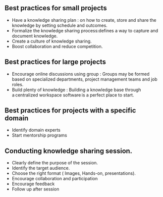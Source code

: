 ## Best practices for small projects

- Have a knowledge sharing plan : on how to create, store and share the knowledge by setting schedule and outcomes.
- Formalize the knowledge sharing process:defines a way to capture and document knowledge.
- Create a culture of knowledge sharing.
- Boost collaboration and reduce competition.



## Best practices for large projects
-  Encourage online discussions using group : Groups may be formed based on specialized departments, project management teams and job roles.
- Build plenty of knowledge : Building a knowledge base through a centralized workspace software is a perfect place to start.
  
## Best practices for projects with a specific domain

- Identify domain experts
- Start mentorship programs


## Conducting knowledge sharing session.

- Clearly define the purpose of the session.
- Identify the target audience.
- Choose the right format ( Images, Hands-on, presentations).
- Encourage collaboration and participation
- Encourage feedback
- Follow up after session